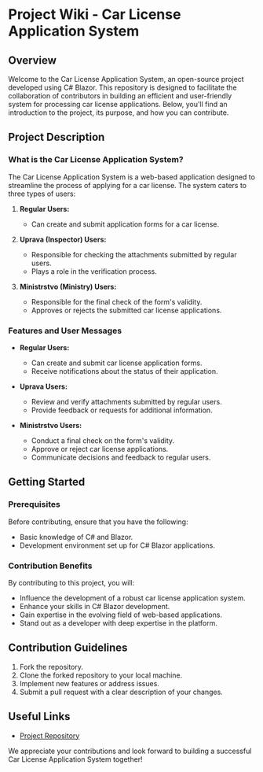 # Project Wiki - Car License Application System

## Overview

Welcome to the Car License Application System, an open-source project developed using C# Blazor. This repository is designed to facilitate the collaboration of contributors in building an efficient and user-friendly system for processing car license applications. Below, you'll find an introduction to the project, its purpose, and how you can contribute.

## Project Description

### What is the Car License Application System?
The Car License Application System is a web-based application designed to streamline the process of applying for a car license. The system caters to three types of users:

1. **Regular Users:**
   - Can create and submit application forms for a car license.

2. **Uprava (Inspector) Users:**
   - Responsible for checking the attachments submitted by regular users.
   - Plays a role in the verification process.

3. **Ministrstvo (Ministry) Users:**
   - Responsible for the final check of the form's validity.
   - Approves or rejects the submitted car license applications.

### Features and User Messages
- **Regular Users:**
  - Can create and submit car license application forms.
  - Receive notifications about the status of their application.

- **Uprava Users:**
  - Review and verify attachments submitted by regular users.
  - Provide feedback or requests for additional information.

- **Ministrstvo Users:**
  - Conduct a final check on the form's validity.
  - Approve or reject car license applications.
  - Communicate decisions and feedback to regular users.

## Getting Started

### Prerequisites
Before contributing, ensure that you have the following:
- Basic knowledge of C# and Blazor.
- Development environment set up for C# Blazor applications.

### Contribution Benefits
By contributing to this project, you will:
- Influence the development of a robust car license application system.
- Enhance your skills in C# Blazor development.
- Gain expertise in the evolving field of web-based applications.
- Stand out as a developer with deep expertise in the platform.

## Contribution Guidelines

1. Fork the repository.
2. Clone the forked repository to your local machine.
3. Implement new features or address issues.
4. Submit a pull request with a clear description of your changes.

## Useful Links

- [Project Repository](https://github.com/NikTopler/UIKT)

We appreciate your contributions and look forward to building a successful Car License Application System together!
